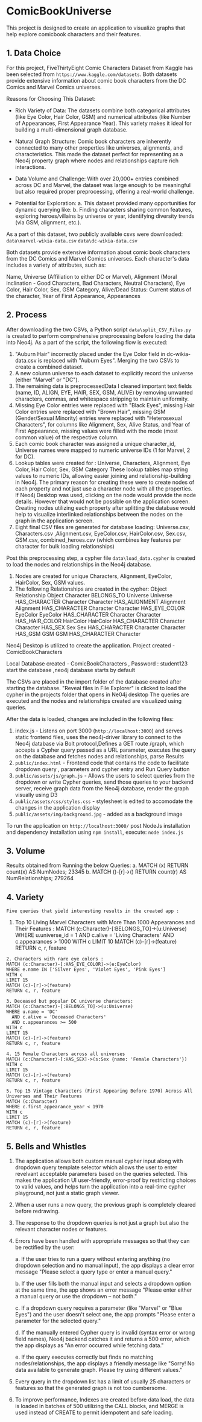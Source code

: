 # ComicBookUniverse


This project is designed to create an application to visualize graphs that help explore comicbook characters and their features.

## 1. Data Choice 

For this project, FiveThirtyEight Comic Characters Dataset from Kaggle has been selected from `https://www.kaggle.com/datasets`.
Both datasets provide extensive information about comic book characters from the DC Comics and Marvel Comics universes. 

Reasons for Choosing This Dataset:

- Rich Variety of Data:
The datasets combine both categorical attributes (like Eye Color, Hair Color, GSM) and numerical attributes (like Number of Appearances, First Appearance Year). This variety makes it ideal for building a multi-dimensional graph database.

- Natural Graph Structure:
Comic book characters are inherently connected to many other properties like universes, alignments, and characteristics. This made the dataset perfect for representing as a Neo4j property graph where nodes and relationships capture rich interactions.

- Data Volume and Challenge:
With over 20,000+ entries combined across DC and Marvel, the dataset was large enough to be meaningful but also required proper preprocessing, offering a real-world challenge.

- Potential for Exploration:
  a. This dataset provided many opportunities for dynamic querying like: 
  b. Finding characters sharing common features, exploring heroes/villains by universe or year, identifying diversity trends (via GSM, alignment, etc.).

As a part of this dataset, two publicly available csvs were downloaded:
`data\marvel-wikia-data.csv`
`data\dc-wikia-data.csv`

Both datasets provide extensive information about comic book characters from the DC Comics and Marvel Comics universes. Each character's data includes a variety of attributes, such as:

Name, Universe (Affiliation to either DC or Marvel), Alignment (Moral inclination - Good Characters, Bad Characters, Neutral Characters), Eye Color, Hair Color, Sex, GSM Category, Alive/Dead Status: Current status of the character, Year of First Appearance, Appearances

## 2. Process 

After downloading the two CSVs, a Python script `data\split_CSV_Files.py` is created to perform comprehensive preprocessing before loading the data into Neo4j. As a part of the script, the following flow is executed: 

  1. "Auburn Hair" incorrectly placed under the Eye Color field in dc-wikia-data.csv is replaced with "Auburn Eyes". Merging the two CSVs to create a combined dataset.
  2. A new column universe to each dataset to explicitly record the universe (either "Marvel" or "DC").
  3. The remaining data is preprocessedData
  I cleaned important text fields (name, ID, ALIGN, EYE, HAIR, SEX, GSM, ALIVE) by removing unwanted characters, commas, and whitespace stripping to maintain uniformity.
  4. Missing Eye Color entries were replaced with "Black Eyes", missing Hair Color entries were replaced with "Brown Hair", missing GSM (Gender/Sexual Minority) entries were replaced with "Heterosexual Characters", for columns like Alignment, Sex, Alive Status, and Year of First Appearance, missing values were filled with the mode (most common value) of the respective column.
  5. Each comic book character was assigned a unique character_id, Universe names were mapped to numeric universe IDs (1 for Marvel, 2 for DC).
  6. Lookup tables were created for : Universe, Characters, Alignment, Eye Color, Hair Color, Sex, GSM Category
  These lookup tables map string values to numeric IDs, allowing easier joining and relationship-building in Neo4j.
  The primary reason for creating these were to create nodes of each property and not just use a character node with all the properties. 
  If Neo4j Desktop was used, clicking on the node would provide the node details. However that would not be possible on the application screen. Creating nodes utilizing each property after splitting the database would help to visualize interlinked relationships between the nodes on the graph in the application screen. 
  7. Eight final CSV files are generated for database loading:
  Universe.csv, Characters.csv ,Alignment.csv, EyeColor.csv, HairColor.csv, Sex.csv, GSM.csv, combined_heroes.csv (which combines key features per character for bulk loading relationships)

Post this preprocessing step, a cypher file `data\load_data.cypher` is created to load the nodes and relationships in the Neo4j database.
1. Nodes are created for unique Characters, Alignment, EyeColor, HairColor, Sex, GSM values.
2. The following Relationships are created in the cypher:
    Object    Relationship    Object
    Character	BELONGS_TO		  Universe
    Universe	HAS_CHARACTER	  Character
    Character	HAS_ALIGNMENT	  Alignment
    Alignment	HAS_CHARACTER	  Character
    Character	HAS_EYE_COLOR	  EyeColor
    EyeColor	HAS_CHARACTER	  Character
    Character	HAS_HAIR_COLOR	HairColor
    HairColor	HAS_CHARACTER	  Character
    Character	HAS_SEX			    Sex
    Sex			  HAS_CHARACTER	  Character
    Character	HAS_GSM			    GSM
    GSM			  HAS_CHARACTER	  Character

Neo4j Desktop is utilized to create the application.
Project created - ComicBookCharacters

Local Database created - ComicBookCharacters , Password : student123
start the database ,neo4j database starts by default

The CSVs are placed in the import folder of the database created after starting the database.
"Reveal files in File Explorer" is clicked to load the cypher in the projects folder that opens in Ne04j desktop 
The queries are executed and the nodes and relationships created are visualized using queries.

After the data is loaded, changes are included in the following files:
  1. index.js 
    - Listens on port 3000 (`http://localhost:3000`) and serves static frontend files, uses the neo4j-driver library to connect to the Neo4j database via Bolt protocol,Defines a GET route /graph, which accepts a Cypher query passed as a URL parameter, executes the query on the database and fetches nodes and relationships, parse Results
  2. `public/index.html`
    -  Frontend code that contains the code to facilitate dropdown query , parameters and cypher entry and Run Query button
  3. `public/assets/js/graph.js` 
    - Allows the users to select queries from the dropdown or write Cypher queries, send those queries to your backend server, receive graph data from the Neo4j database, render the graph visually using D3
  4. `public/assets/css/styles.css`
    - stylesheet is edited to accomodate the changes in the application display
  5. `public/assets/img/background.jpg`
    - added as a background image

  To run the application on `http://localhost:3000/` post NodeJs installation and dependency installation using `npm install`, execute:
  `node index.js`

## 3. Volume
  Results obtained from Running the below Queries:
    a. MATCH (x) RETURN count(x) AS NumNodes;
      23345
    b. MATCH ()-[r]->() RETURN count(r) AS NumRelationships;
      279264

## 4. Variety	
	Five queries that yield interesting results in the created app :

  1. Top 10 Living Marvel Characters with More Than 1000 Appearances and Their Features :
	MATCH (c:Character)-[:BELONGS_TO]->(u:Universe)	
  WHERE u.universe_id = 1
	  AND c.alive = 'Living Characters'
	  AND c.appearances > 1000
	WITH c
	LIMIT 10
	MATCH (c)-[r]->(feature)
	RETURN c, r, feature

	2. Characters with rare eye colors :
	MATCH (c:Character)-[:HAS_EYE_COLOR]->(e:EyeColor)
	WHERE e.name IN ['Silver Eyes', 'Violet Eyes', 'Pink Eyes']
	WITH c
	LIMIT 15
	MATCH (c)-[r]->(feature)
	RETURN c, r, feature

	3. Deceased but popular DC universe characters:
	MATCH (c:Character)-[:BELONGS_TO]->(u:Universe)
	WHERE u.name = 'DC'
	  AND c.alive = 'Deceased Characters'
	  AND c.appearances >= 500
	WITH c
	LIMIT 15
	MATCH (c)-[r]->(feature)
	RETURN c, r, feature

	4. 15 Female Characters across all universes
	MATCH (c:Character)-[:HAS_SEX]->(s:Sex {name: 'Female Characters'})
	WITH c
	LIMIT 15
	MATCH (c)-[r]->(feature)
	RETURN c, r, feature

	5. Top 15 Vintage Characters (First Appearing Before 1970) Across All Universes and Their Features
	MATCH (c:Character)
	WHERE c.first_appearance_year < 1970
	WITH c
	LIMIT 15
	MATCH (c)-[r]->(feature)
	RETURN c, r, feature

## 5. Bells and Whistles

1. The application allows both custom manual cypher input along with dropdown query template selector which allows the user to enter revelvant acceptable parameters based on the queries selected. This makes the application UI user-friendly, error-proof by restricting choices to valid values, and helps turn the application into a real-time cypher playground, not just a static graph viewer.

2. When a user runs a new query, the previous graph is completely cleared before redrawing.

3. The response to the dropdown queries is not just a graph but also the relevant character nodes or features.

4. Errors have been handled with appropriate messages so that they can be rectified by the user:

	a. If the user tries to run a query without entering anything (no dropdown selection and no manual input), the app displays a clear error message "Please select a query type or enter a manual query."
	
	b. If the user fills both the manual input and selects a dropdown option at the same time, the app shows an error message "Please enter either a manual query or use the dropdown – not both."
	
	c. If a dropdown query requires a parameter (like "Marvel" or "Blue Eyes") and the user doesn't select one, the app prompts "Please enter a parameter for the selected query."
	
	d. If the manually entered Cypher query is invalid (syntax error or wrong field names), Neo4j backend catches it and returns a 500 error, which the app displays as "An error occurred while fetching data."
	
	e. If the query executes correctly but finds no matching nodes/relationships, the app displays a friendly message like "Sorry! No data available to generate graph. Please try using different values."
	
5. Every query in the dropdown list has a limit of usually 25 characters or features so that the generated graph is not too cumbersome.

6. To improve performance, Indexes are created before data load, the data is loaded in batches of 500 utilizing the CALL blocks, and MERGE is used instead of CREATE to permit idempotent and safe loading.
